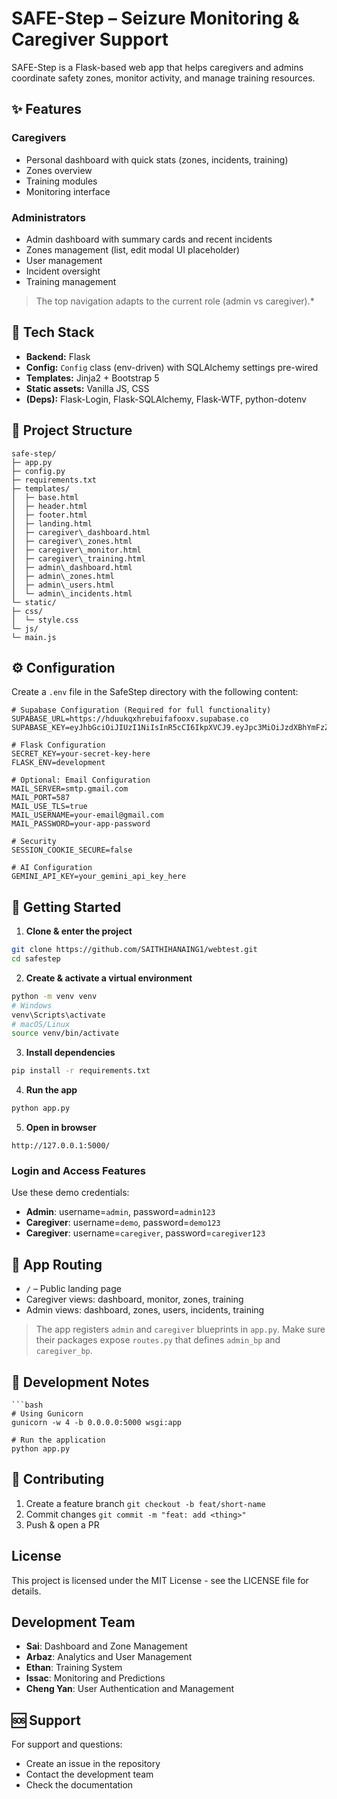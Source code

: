 # SAFE-Step – Seizure Monitoring & Caregiver Support

SAFE-Step is a Flask-based web app that helps caregivers and admins coordinate safety zones, monitor activity, and manage training resources.

## ✨ Features

### Caregivers
- Personal dashboard with quick stats (zones, incidents, training)
- Zones overview
- Training modules
- Monitoring interface

### Administrators
- Admin dashboard with summary cards and recent incidents
- Zones management (list, edit modal UI placeholder)
- User management
- Incident oversight
- Training management

> The top navigation adapts to the current role (admin vs caregiver).*

## 🧱 Tech Stack

- **Backend:** Flask
- **Config:** `Config` class (env-driven) with SQLAlchemy settings pre-wired
- **Templates:** Jinja2 + Bootstrap 5
- **Static assets:** Vanilla JS, CSS
- **(Deps):** Flask-Login, Flask-SQLAlchemy, Flask-WTF, python-dotenv

## 📁 Project Structure
```
safe-step/
├─ app.py
├─ config.py
├─ requirements.txt
├─ templates/
│  ├─ base.html
│  ├─ header.html
│  ├─ footer.html
│  ├─ landing.html
│  ├─ caregiver\_dashboard.html
│  ├─ caregiver\_zones.html
│  ├─ caregiver\_monitor.html
│  ├─ caregiver\_training.html
│  ├─ admin\_dashboard.html
│  ├─ admin\_zones.html
│  ├─ admin\_users.html
│  └─ admin\_incidents.html
└─ static/
├─ css/
│  └─ style.css
└─ js/
└─ main.js

```

## ⚙️ Configuration

Create a `.env` file in the SafeStep directory with the following content:
```env
# Supabase Configuration (Required for full functionality)
SUPABASE_URL=https://hduukqxhrebuifafooxv.supabase.co
SUPABASE_KEY=eyJhbGciOiJIUzI1NiIsInR5cCI6IkpXVCJ9.eyJpc3MiOiJzdXBhYmFzZSIsInJlZiI6ImhkdXVrcXhocmVidWlmYWZvb3h2Iiwicm9sZSI6ImFub24iLCJpYXQiOjE3NTQwNjA4NjAsImV4cCI6MjA2OTYzNjg2MH0.IBG_hPMoeM0_TAfhhZseiug0wI_o7_rTsIeGMWvy8o8

# Flask Configuration
SECRET_KEY=your-secret-key-here
FLASK_ENV=development

# Optional: Email Configuration
MAIL_SERVER=smtp.gmail.com
MAIL_PORT=587
MAIL_USE_TLS=true
MAIL_USERNAME=your-email@gmail.com
MAIL_PASSWORD=your-app-password

# Security
SESSION_COOKIE_SECURE=false

# AI Configuration
GEMINI_API_KEY=your_gemini_api_key_here
```

## 🚀 Getting Started

1) **Clone & enter the project**
```bash
git clone https://github.com/SAITHIHANAING1/webtest.git
cd safestep
````

2. **Create & activate a virtual environment**

```bash
python -m venv venv
# Windows
venv\Scripts\activate
# macOS/Linux
source venv/bin/activate
```

3. **Install dependencies**

```bash
pip install -r requirements.txt
```

4. **Run the app**

```bash
python app.py
```

5. **Open in browser**

```
http://127.0.0.1:5000/
```
### Login and Access Features
Use these demo credentials:
- **Admin**: username=`admin`, password=`admin123`
- **Caregiver**: username=`demo`, password=`demo123`
- **Caregiver**: username=`caregiver`, password=`caregiver123`

## 🧭 App Routing

* `/` – Public landing page
* Caregiver views: dashboard, monitor, zones, training
* Admin views: dashboard, zones, users, incidents, training

> The app registers `admin` and `caregiver` blueprints in `app.py`. Make sure their packages expose `routes.py` that defines `admin_bp` and `caregiver_bp`.

## 🧪 Development Notes
```
```bash
# Using Gunicorn
gunicorn -w 4 -b 0.0.0.0:5000 wsgi:app

# Run the application
python app.py
```


## 🤝 Contributing

1. Create a feature branch
   `git checkout -b feat/short-name`
2. Commit changes
   `git commit -m "feat: add <thing>"`
3. Push & open a PR

## License

This project is licensed under the MIT License - see the LICENSE file for details.

## Development Team

- **Sai**: Dashboard and Zone Management
- **Arbaz**: Analytics and User Management
- **Ethan**: Training System
- **Issac**: Monitoring and Predictions
- **Cheng Yan**: User Authentication and Management
  
## 🆘 Support

For support and questions:
- Create an issue in the repository
- Contact the development team
- Check the documentation


